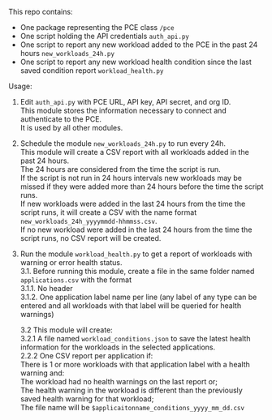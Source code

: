 This repo contains:  
- One package representing the PCE class `/pce`
- One script holding the API credentials `auth_api.py`
- One script to report any new workload added to the PCE in the past 24 hours `new_workloads_24h.py`
- One script to report any new workload health condition since the last saved condition report `workload_health.py`

Usage:
1. Edit `auth_api.py` with PCE URL, API key, API secret, and org ID.  
This module stores the information necessary to connect and authenticate to the PCE.  
It is used by all other modules.  

2. Schedule the module `new_workloads_24h.py` to run every 24h.  
This module will create a CSV report with all workloads added in the past 24 hours.  
The 24 hours are considered from the time the script is run.  
If the script is not run in 24 hours intervals new workloads may be missed if they were added more than 24 hours before the time the script runs.  
If new workloads were added in the last 24 hours from the time the script runs, it will create a CSV with the name format `new_workloads_24h_yyyymmdd-hhmmss.csv`.  
If no new workload were added in the last 24 hours from the time the script runs, no CSV report will be created.  

3. Run the module `workload_health.py` to get a report of workloads with warning or error health status.  
    3.1. Before running this module, create a file in the same folder named `applications.csv` with the format  
        3.1.1. No header  
        3.1.2. One application label name per line (any label of any type can be entered and all workloads with that label will be queried for health warnings)  
  
    3.2 This module will create:  
        3.2.1 A file named `workload_conditions.json` to save the latest health information for the workloads in the selected applications.  
        2.2.2 One CSV report per application if:   
            There is 1 or more workloads with that application label with a health warning and:  
                The workload had no health warnings on the last report or;   
                The health warning in the workload is different than the previously saved health warning for that workload;  
            The file name will be `$applicaitonname_conditions_yyyy_mm_dd.csv`  
 
